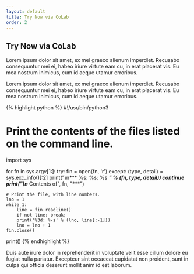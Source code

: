 ```yaml
---
layout: default
title: Try Now via CoLab
order: 2
---
```


## Try Now via CoLab

Lorem ipsum dolor sit amet, ex mei graeco alienum imperdiet. Recusabo consequuntur mei ei, habeo iriure virtute eam cu, in erat placerat vis. Eu mea nostrum inimicus, cum id aeque utamur erroribus.

Lorem ipsum dolor sit amet, ex mei graeco alienum imperdiet. Recusabo consequuntur mei ei, habeo iriure virtute eam cu, in erat placerat vis. Eu mea nostrum inimicus, cum id aeque utamur erroribus.

{% highlight python %}
#!/usr/bin/python3

# Print the contents of the files listed on the command line.

import sys

for fn in sys.argv[1:]:
    try:
        fin = open(fn, 'r')
    except:
        (type, detail) = sys.exc_info()[:2]
        print("\n*** %s: %s: %s ***" % (fn, type, detail))
        continue
    print("\n*** Contents of", fn, "***")

    # Print the file, with line numbers.
    lno = 1
    while 1:
        line = fin.readline()
        if not line: break;
        print('%3d: %-s' % (lno, line[:-1]))
        lno = lno + 1
    fin.close()
print()
{% endhighlight %}

Duis aute irure dolor in reprehenderit in voluptate velit esse cillum dolore eu fugiat nulla pariatur. Excepteur sint occaecat cupidatat non proident, sunt in culpa qui officia deserunt mollit anim id est laborum.
